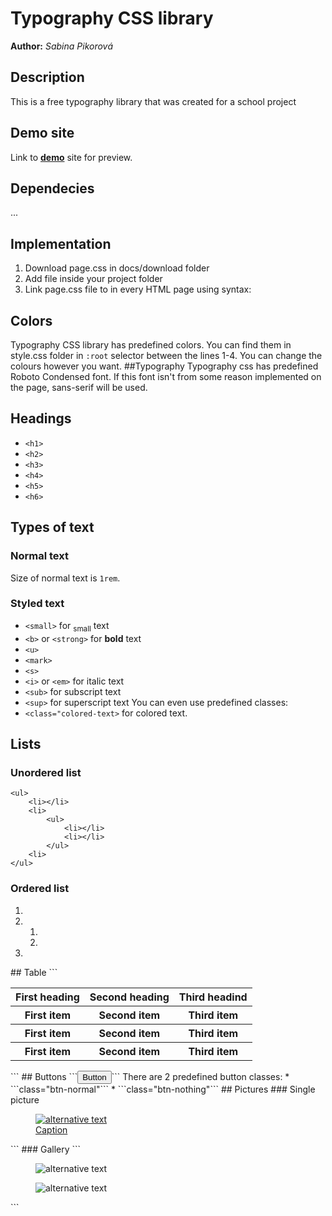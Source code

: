 # Typography CSS library
**Author:** *Sabina Pikorová*
## Description
This is a free typography library that was created for a school project
## Demo site
Link to **[demo](http://pslib-cz.github.io/2022l4web-css-typographic-library-SabinaPikorova)** site for preview.
## Dependecies
...
## Implementation
1. Download page.css in docs/download folder
2. Add file inside your project folder
3. Link page.css file to <head> in every HTML page using syntax:
## Colors 
Typography CSS library has predefined colors. You can find them in style.css folder in ```:root``` selector between the lines 1-4. You can change the colours however you want.
##Typography
Typography css has predefined Roboto Condensed font. If this font isn't from some reason implemented on the page, sans-serif will be used. 
## Headings
* ```<h1>```
* ```<h2>```
* ```<h3>```
* ```<h4>```
* ```<h5>```
* ```<h6>```
## Types of text
### Normal text
Size of normal text is ```1rem```.
### Styled text
* ```<small>``` for <sub>small</sub> text
* ```<b>``` or ```<strong>``` for **bold** text 
* ```<u>```
* ```<mark>```
* ```<s>```
* ```<i>``` or ```<em>``` for italic text
* ```<sub>``` for subscript text
* ```<sup>``` for superscript text
You can even use predefined classes:
* ```<class="colored-text>``` for colored text. 
## Lists
### Unordered list
```
<ul>
    <li></li>
    <li>
        <ul>
            <li></li>
            <li></li>
        </ul>
    <li>
</ul>
```
### Ordered list
<ol>
    <li></li>
    <li>
        <ol>
            <li></li>
            <li></li>
        </ol>
    <li>
</ol>
## Table
```
<table>
    <thead>
        <tr>
            <th>First heading</th>
            <th>Second heading</th>
            <th>Third headind</th>
        </tr>
    </thead>
    <tbody>
        <tr>
            <th>First item</th>
            <th>Second item</th>
            <th>Third item</th>
        </tr>
        <tr>
            <th>First item</th>
            <th>Second item</th>
            <th>Third item</th>
        </tr>
        <tr>
            <th>First item</th>
            <th>Second item</th>
            <th>Third item</th>
        </tr>
    </body>
</table>
```
## Buttons
```<button class="btn">Button</button>```
There are 2 predefined button classes:
* ```class="btn-normal"```
* ```class="btn-nothing"```
## Pictures
### Single picture
<figure class="gallery__photo">
    <a href="./images/file.jpg">
        <img src="./images/file.jpg" alt="alternative text">
        <figcaption class="gallery__caption">Caption</figcaption>
    </a>
</figure>
```
### Gallery
```
<div class="gallery">
    <figure class="gallery__photo>
        <a href="./images/file.jpg">
            <img src="./images/file.jpg" alt="alternative text">
        </a>
    </figure>
    <figure class="gallery__photo>
        <a href="./images/file.jpg">
            <img src="./images/file.jpg" alt="alternative text">
        </a>
    </figure>
</div>
```

                                                               
                                                            

  
